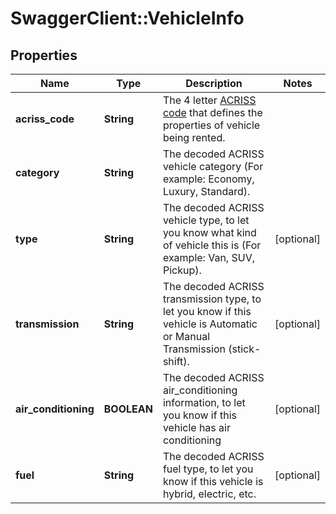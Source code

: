 # SwaggerClient::VehicleInfo

## Properties
Name | Type | Description | Notes
------------ | ------------- | ------------- | -------------
**acriss_code** | **String** | The 4 letter <a href="http://en.wikipedia.org/wiki/ACRISS_Car_Classification_Code">ACRISS code</a> that defines the properties of vehicle being rented. |
**category** | **String** | The decoded ACRISS vehicle category (For example: Economy, Luxury, Standard). |
**type** | **String** | The decoded ACRISS vehicle type, to let you know what kind of vehicle this is (For example: Van, SUV, Pickup). | [optional]
**transmission** | **String** | The decoded ACRISS transmission type, to let you know if this vehicle is Automatic or Manual Transmission (stick-shift). | [optional]
**air_conditioning** | **BOOLEAN** | The decoded ACRISS air_conditioning information, to let you know if this vehicle has air conditioning | [optional]
**fuel** | **String** | The decoded ACRISS fuel type, to let you know if this vehicle is hybrid, electric, etc. | [optional]


